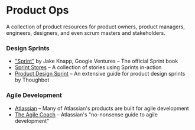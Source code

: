 # Product Ops
A collection of product resources for product owners, product managers, engineers, designers, and even scrum masters and stakeholders.

### Design Sprints

* ["Sprint"](http://thesprintbook.com/) by Jake Knapp, Google Ventures – The official Sprint book 
* [Sprint Stores](https://sprintstories.com/) – A collection of stories using Sprints in-action
* [Product Design Sprint](https://github.com/thoughtbot/design-sprint) – An extensive guide for product design sprints by Thoughbot

### Agile Development

* [Atlassian](https://www.atlassian.com/software/jira/agile) – Many of Atlassian's products are built for agile development
* [The Agile Coach](https://www.atlassian.com/agile) – Atlassian's "no-nonsense guide to agile development" 
